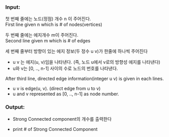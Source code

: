 ### Input:
첫 번째 줄에는 노드(정점) 개수 n 이 주어진다.  
First line given n which is # of nodes(vertices)

두 번째 줄에는 에지개수 m이 주어진다.  
Second line given m which is # of edges

세 번째 줄부터 방향이 있는 에지 정보(두 정수 u v)가 한줄에 하나씩 주어진다
* u v 는 에지(u, v)임을 나타낸다. (즉, 노드 u에서 v로의 방향성 에지를 나타낸다)
* u와 v는 [0,  .., n-1] 사이의 수로 노드의 번호를 나타낸다.

After third line, directed edge information(integer u v) is given in each lines.
* u v  is edge(u, v). (direct edge from u to v)
* u and v represented as [0, .., n-1] as node number.

### Output:
* Strong Connected component의 개수를 출력한다

* print # of Strong Connected Component